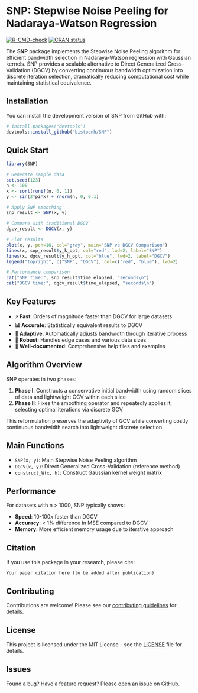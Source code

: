 # SNP: Stepwise Noise Peeling for Nadaraya-Watson Regression

<!-- badges: start -->
[![R-CMD-check](https://github.com/yourusername/SNP/workflows/R-CMD-check/badge.svg)](https://github.com/yourusername/SNP/actions)
[![CRAN status](https://www.r-pkg.org/badges/version/SNP)](https://CRAN.R-project.org/package=SNP)
<!-- badges: end -->

The **SNP** package implements the Stepwise Noise Peeling algorithm for efficient bandwidth selection in Nadaraya-Watson regression with Gaussian kernels. SNP provides a scalable alternative to Direct Generalized Cross-Validation (DGCV) by converting continuous bandwidth optimization into discrete iteration selection, dramatically reducing computational cost while maintaining statistical equivalence.

## Installation

You can install the development version of SNP from GitHub with:

```r
# install.packages("devtools")
devtools::install_github("bistoonh/SNP")
```

## Quick Start

```r
library(SNP)

# Generate sample data
set.seed(123)
n <- 100
x <- sort(runif(n, 0, 1))
y <- sin(2*pi*x) + rnorm(n, 0, 0.1)

# Apply SNP smoothing
snp_result <- SNP(x, y)

# Compare with traditional DGCV
dgcv_result <- DGCV(x, y)

# Plot results
plot(x, y, pch=16, col="gray", main="SNP vs DGCV Comparison")
lines(x, snp_result$y_k_opt, col="red", lwd=2, label="SNP")
lines(x, dgcv_result$y_h_opt, col="blue", lwd=2, label="DGCV")
legend("topright", c("SNP", "DGCV"), col=c("red", "blue"), lwd=2)

# Performance comparison
cat("SNP time:", snp_result$time_elapsed, "seconds\n")
cat("DGCV time:", dgcv_result$time_elapsed, "seconds\n")
```

## Key Features

- **⚡ Fast**: Orders of magnitude faster than DGCV for large datasets
- **📊 Accurate**: Statistically equivalent results to DGCV
- **🎯 Adaptive**: Automatically adjusts bandwidth through iterative process
- **🔧 Robust**: Handles edge cases and various data sizes
- **📖 Well-documented**: Comprehensive help files and examples

## Algorithm Overview

SNP operates in two phases:

1. **Phase I**: Constructs a conservative initial bandwidth using random slices of data and lightweight GCV within each slice
2. **Phase II**: Fixes the smoothing operator and repeatedly applies it, selecting optimal iterations via discrete GCV

This reformulation preserves the adaptivity of GCV while converting costly continuous bandwidth search into lightweight discrete selection.

## Main Functions

- `SNP(x, y)`: Main Stepwise Noise Peeling algorithm
- `DGCV(x, y)`: Direct Generalized Cross-Validation (reference method)  
- `construct_W(x, h)`: Construct Gaussian kernel weight matrix

## Performance

For datasets with n > 1000, SNP typically shows:
- **Speed**: 10-100x faster than DGCV
- **Accuracy**: < 1% difference in MSE compared to DGCV
- **Memory**: More efficient memory usage due to iterative approach

## Citation

If you use this package in your research, please cite:

```
Your paper citation here (to be added after publication)
```

## Contributing

Contributions are welcome! Please see our [contributing guidelines](CONTRIBUTING.md) for details.

## License

This project is licensed under the MIT License - see the [LICENSE](LICENSE) file for details.

## Issues

Found a bug? Have a feature request? Please [open an issue](https://github.com/bistoonh/SNP/issues) on GitHub.